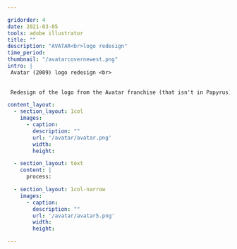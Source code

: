 ```yaml
---

gridorder: 4
date: 2021-03-05
tools: adobe illustrator
title: ""
description: "AVATAR<br>logo redesign"
time_period:
thumbnail: "/avatarcovernewest.png"
intro: |
 Avatar (2009) logo redesign <br>
 
 
 Redesign of the logo from the Avatar franchise (that isn't in Papyrus). The contrast between the hard corners on the bottom of each letter and the rounded path shaping the top represents the struggle faced by the film's protagonist, who becomes caught between the brutal, mechanical human world and Pandora, where the Na'vi and nature are interconnected.

content_layout:
  - section_layout: 1col
    images:
      - caption:
        description: ""
        url: '/avatar/avatar.png'
        width:
        height:

  - section_layout: text
    content: |
      process:

  - section_layout: 1col-narrow
    images:
      - caption:
        description: ""
        url: '/avatar/avatar5.png'
        width:
        height:

---
```

